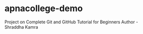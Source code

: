 # apnacollege-demo
Project on Complete Git and GitHub Tutorial for Beginners
Author - Shraddha Kamra
